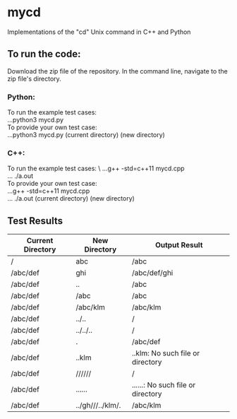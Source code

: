 # mycd
Implementations of the "cd" Unix command in C++ and Python


## To run the code:
Download the zip file of the repository. In the command line, navigate to the zip file's directory.

### Python:
To run the example test cases: \
...python3 mycd.py\
To provide your own test case: \
...python3 mycd.py (current directory) (new directory)

### C++:
To run the example test cases: \ 
...g++ -std=c++11 mycd.cpp\
... ./a.out\
To provide your own test case: \
...g++ -std=c++11 mycd.cpp\
... ./a.out (current directory) (new directory)

## Test Results

| Current Directory  | New Directory |  Output Result |
| ------------- | ------------- | ------------- |
| /  | abc | /abc |
| /abc/def  | ghi  | /abc/def/ghi |
| /abc/def | .. | /abc |
| /abc/def | /abc | /abc |
| /abc/def | /abc/klm | /abc/klm |
| /abc/def | ../.. | / |
| /abc/def | ../../.. | / |
| /abc/def | . | /abc/def |
| /abc/def | ..klm | ..klm: No such file or directory |
| /abc/def | ////// | / |
| /abc/def | ...... | ......: No such file or directory |
| /abc/def | ../gh///../klm/. | /abc/klm |
